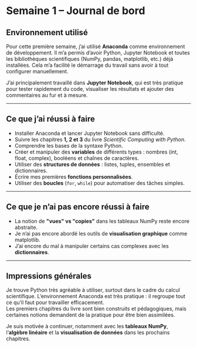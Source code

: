 # Semaine 1 – Journal de bord

## Environnement utilisé
Pour cette première semaine, j’ai utilisé **Anaconda** comme environnement de développement. Il m’a permis d’avoir Python, Jupyter Notebook et toutes les bibliothèques scientifiques (NumPy, pandas, matplotlib, etc.) déjà installées. Cela m’a facilité le démarrage du travail sans avoir à tout configurer manuellement.

J’ai principalement travaillé dans **Jupyter Notebook**, qui est très pratique pour tester rapidement du code, visualiser les résultats et ajouter des commentaires au fur et à mesure.

---

## Ce que j’ai réussi à faire
- Installer Anaconda et lancer Jupyter Notebook sans difficulté.
- Suivre les chapitres **1, 2 et 3** du livre *Scientific Computing with Python*.
- Comprendre les bases de la syntaxe Python.
- Créer et manipuler des **variables** de différents types : nombres (int, float, complex), booléens et chaînes de caractères.
- Utiliser des **structures de données** : listes, tuples, ensembles et dictionnaires.
- Écrire mes premières **fonctions personnalisées**.
- Utiliser des **boucles** (`for`, `while`) pour automatiser des tâches simples.

---

## Ce que je n’ai pas encore réussi à faire
- La notion de **"vues" vs "copies"** dans les tableaux NumPy reste encore abstraite.
- Je n’ai pas encore abordé les outils de **visualisation graphique** comme matplotlib.
- J’ai encore du mal à manipuler certains cas complexes avec les **dictionnaires**.

---

## Impressions générales
Je trouve Python très agréable à utiliser, surtout dans le cadre du calcul scientifique. L’environnement Anaconda est très pratique : il regroupe tout ce qu’il faut pour travailler efficacement.  
Les premiers chapitres du livre sont bien construits et pédagogiques, mais certaines notions demandent de la pratique pour être bien assimilées.

Je suis motivée à continuer, notamment avec les **tableaux NumPy**, l’**algèbre linéaire** et la **visualisation de données** dans les prochains chapitres.

